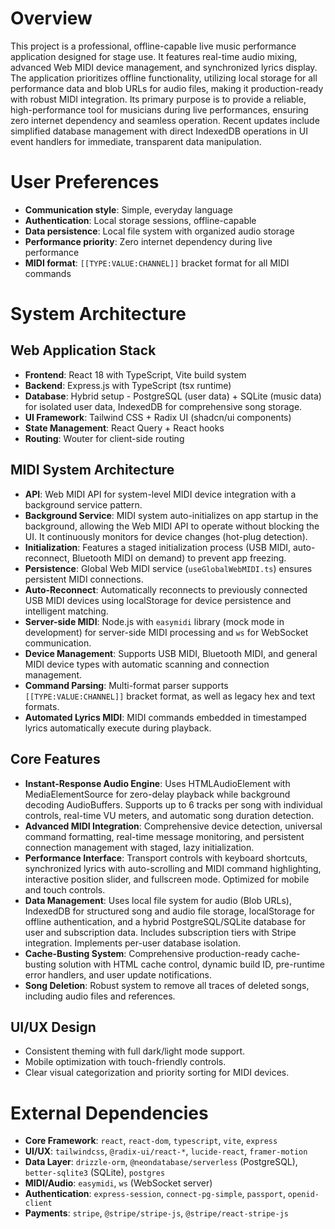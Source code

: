# Overview
This project is a professional, offline-capable live music performance application designed for stage use. It features real-time audio mixing, advanced Web MIDI device management, and synchronized lyrics display. The application prioritizes offline functionality, utilizing local storage for all performance data and blob URLs for audio files, making it production-ready with robust MIDI integration. Its primary purpose is to provide a reliable, high-performance tool for musicians during live performances, ensuring zero internet dependency and seamless operation. Recent updates include simplified database management with direct IndexedDB operations in UI event handlers for immediate, transparent data manipulation.

# User Preferences
- **Communication style**: Simple, everyday language
- **Authentication**: Local storage sessions, offline-capable
- **Data persistence**: Local file system with organized audio storage
- **Performance priority**: Zero internet dependency during live performance
- **MIDI format**: `[[TYPE:VALUE:CHANNEL]]` bracket format for all MIDI commands

# System Architecture

## Web Application Stack
- **Frontend**: React 18 with TypeScript, Vite build system
- **Backend**: Express.js with TypeScript (tsx runtime)
- **Database**: Hybrid setup - PostgreSQL (user data) + SQLite (music data) for isolated user data, IndexedDB for comprehensive song storage.
- **UI Framework**: Tailwind CSS + Radix UI (shadcn/ui components)
- **State Management**: React Query + React hooks
- **Routing**: Wouter for client-side routing

## MIDI System Architecture
- **API**: Web MIDI API for system-level MIDI device integration with a background service pattern.
- **Background Service**: MIDI system auto-initializes on app startup in the background, allowing the Web MIDI API to operate without blocking the UI. It continuously monitors for device changes (hot-plug detection).
- **Initialization**: Features a staged initialization process (USB MIDI, auto-reconnect, Bluetooth MIDI on demand) to prevent app freezing.
- **Persistence**: Global Web MIDI service (`useGlobalWebMIDI.ts`) ensures persistent MIDI connections.
- **Auto-Reconnect**: Automatically reconnects to previously connected USB MIDI devices using localStorage for device persistence and intelligent matching.
- **Server-side MIDI**: Node.js with `easymidi` library (mock mode in development) for server-side MIDI processing and `ws` for WebSocket communication.
- **Device Management**: Supports USB MIDI, Bluetooth MIDI, and general MIDI device types with automatic scanning and connection management.
- **Command Parsing**: Multi-format parser supports `[[TYPE:VALUE:CHANNEL]]` bracket format, as well as legacy hex and text formats.
- **Automated Lyrics MIDI**: MIDI commands embedded in timestamped lyrics automatically execute during playback.

## Core Features
- **Instant-Response Audio Engine**: Uses HTMLAudioElement with MediaElementSource for zero-delay playback while background decoding AudioBuffers. Supports up to 6 tracks per song with individual controls, real-time VU meters, and automatic song duration detection.
- **Advanced MIDI Integration**: Comprehensive device detection, universal command formatting, real-time message monitoring, and persistent connection management with staged, lazy initialization.
- **Performance Interface**: Transport controls with keyboard shortcuts, synchronized lyrics with auto-scrolling and MIDI command highlighting, interactive position slider, and fullscreen mode. Optimized for mobile and touch controls.
- **Data Management**: Uses local file system for audio (Blob URLs), IndexedDB for structured song and audio file storage, localStorage for offline authentication, and a hybrid PostgreSQL/SQLite database for user and subscription data. Includes subscription tiers with Stripe integration. Implements per-user database isolation.
- **Cache-Busting System**: Comprehensive production-ready cache-busting solution with HTML cache control, dynamic build ID, pre-runtime error handlers, and user update notifications.
- **Song Deletion**: Robust system to remove all traces of deleted songs, including audio files and references.

## UI/UX Design
- Consistent theming with full dark/light mode support.
- Mobile optimization with touch-friendly controls.
- Clear visual categorization and priority sorting for MIDI devices.

# External Dependencies
- **Core Framework**: `react`, `react-dom`, `typescript`, `vite`, `express`
- **UI/UX**: `tailwindcss`, `@radix-ui/react-*`, `lucide-react`, `framer-motion`
- **Data Layer**: `drizzle-orm`, `@neondatabase/serverless` (PostgreSQL), `better-sqlite3` (SQLite), `postgres`
- **MIDI/Audio**: `easymidi`, `ws` (WebSocket server)
- **Authentication**: `express-session`, `connect-pg-simple`, `passport`, `openid-client`
- **Payments**: `stripe`, `@stripe/stripe-js`, `@stripe/react-stripe-js`